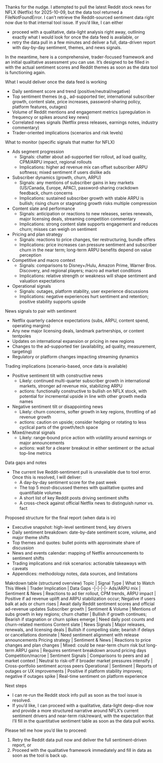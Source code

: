 Thanks for the nudge. I attempted to pull the latest Reddit stock news for NFLX (Netflix) for 2025-10-09, but the data tool returned a FileNotFoundError. I can’t retrieve the Reddit-sourced sentiment data right now due to that internal tool issue. If you’d like, I can either

- proceed with a qualitative, data-light analysis right away, outlining exactly what I would look for once the data feed is available, or
- retry the data pull in a few minutes and deliver a full, data-driven report with day-by-day sentiment, themes, and news signals.

In the meantime, here is a comprehensive, trader-focused framework and an initial qualitative assessment you can use. It’s designed to be filled in with the actual sentiment scores and Reddit themes as soon as the data tool is functioning again.

What I would deliver once the data feed is working
- Daily sentiment score and trend (positive/neutral/negative)
- Top sentiment themes (e.g., ad-supported tier, international subscriber growth, content slate, price increases, password-sharing policy, platform features, outages)
- Volume of Reddit mentions and engagement metrics (upregulation in frequency or spikes around key news)
- Correlated news signals (Netflix press releases, earnings notes, industry commentary)
- Trader-oriented implications (scenarios and risk levels)

What to monitor (specific signals that matter for NFLX)
- Ads segment progression
  - Signals: chatter about ad-supported tier rollout, ad load quality, CPM/ARPU impact, regional rollouts
  - Implications: higher ad revenue mix can offset subscriber ARPU softness; mixed sentiment if users dislike ads
- Subscriber dynamics (growth, churn, ARPU)
  - Signals: any mentions of subscriber gains in key markets (US/Canada, Europe, APAC), password-sharing crackdown feedback, churn concerns
  - Implications: sustained subscriber growth with stable ARPU is bullish; rising churn or stagnating growth risks multiple compression
- Content slate and performance
  - Signals: anticipation or reactions to new releases, series renewals, major licensing deals, streaming competition commentary
  - Implications: strong content slate supports engagement and reduces churn; misses can weigh on sentiment
- Pricing and plan strategy
  - Signals: reactions to price changes, tier restructuring, bundle offers
  - Implications: price increases can pressure sentiment and subscriber churn in the near term; long-term ARPU benefits depend on value perception
- Competitive and macro context
  - Signals: comparisons to Disney+/Hulu, Amazon Prime, Warner Bros. Discovery, and regional players; macro ad market conditions
  - Implications: relative strength or weakness will shape sentiment and valuation expectations
- Operational signals
  - Signals: outages, platform stability, user experience discussions
  - Implications: negative experiences hurt sentiment and retention; positive stability supports upside

News signals to pair with sentiment
- Netflix quarterly cadence expectations (subs, ARPU, content spend, operating margins)
- Any new major licensing deals, landmark partnerships, or content tentpoles
- Updates on international expansion or pricing in new regions
- Changes to the ad-supported tier (availability, ad quality, measurement, targeting)
- Regulatory or platform changes impacting streaming dynamics

Trading implications (scenario-based, once data is available)
- Positive sentiment tilt with constructive news
  - Likely: continued multi-quarter subscriber growth in international markets, stronger ad revenue mix, stabilizing ARPU
  - actions: functionally constructive to bullish on NFLX stock, with potential for incremental upside in line with other growth media names
- Negative sentiment tilt or disappointing news
  - Likely: churn concerns, softer growth in key regions, throttling of ad revenue growth
  - actions: caution on upside; consider hedging or rotating to less cyclical parts of the growth/tech space
- Mixed/neutral signals
  - Likely: range-bound price action with volatility around earnings or major announcements
  - actions: wait for a clearer breakout in either sentiment or the actual top-line metrics

Data gaps and notes
- The current live Reddit-sentiment pull is unavailable due to tool error. Once this is resolved, I will deliver:
  - A day-by-day sentiment score for the past week
  - The top 5 most-discussed themes with qualitative quotes and quantifiable volumes
  - A short list of key Reddit posts driving sentiment shifts
  - A cross-check against official Netflix news to distinguish rumor vs. fact

Proposed structure for the final report (when data is in)
- Executive snapshot: high-level sentiment trend, key drivers
- Daily sentiment breakdown: date-by-date sentiment score, volume, and major theme shifts
- Top themes and quotes: bullet points with approximate share of discussion
- News and events calendar: mapping of Netflix announcements to sentiment shifts
- Trading implications and risk scenarios: actionable takeaways with caveats
- Appendices: methodology notes, data sources, and limitations

Makrdown table (structured overview)
Topic | Signal Type | What to Watch This Week | Trader Implication | Data Gaps
-|-|-|-|-
Ads/ARPU mix | Sentiment & News | Reactions to ad tier rollout, CPM trends, ARPU impact | Positive if ad revenue uplift and ARPU stabilization occur; Negative if users balk at ads or churn rises | Await daily Reddit sentiment scores and official ad-revenue updates
Subscriber growth | Sentiment & Volume | Mentions of subs growth in key regions; churn chatter | Bullish if growth continues; Bearish if stagnation or churn spikes emerge | Need daily post counts and churn-related mentions
Content slate | News Signals | Major releases, renewals, and licensing deals | Bullish if compelling slate; bearish if delays or cancellations dominate | Need sentiment alignment with release announcements
Pricing strategy | Sentiment & News | Reactions to price changes and plan changes | Mixed: could be near-term churn risk but long-term ARPU gains | Requires sentiment breakdown around pricing days
Competition/macroe | Sentiment Signals | Comparisons to peers and ad market context | Neutral to risk-off if broader market pressures intensify | Cross-portfolio sentiment across peers
Operational | Sentiment | Reports of outages or UX improvements | Positive if platform stability improves; negative if outages spike | Real-time sentiment on platform experience

Next steps
- I can re-run the Reddit stock info pull as soon as the tool issue is resolved.
- If you’d like, I can proceed with a qualitative, data-light deep-dive now and provide a more structured narrative around NFLX’s current sentiment drivers and near-term risk/reward, with the expectation that I’ll fill in the quantitative sentiment table as soon as the data pull works.

Please tell me how you’d like to proceed:
1) Retry the Reddit data pull now and deliver the full sentiment-driven report, or
2) Proceed with the qualitative framework immediately and fill in data as soon as the tool is back up.